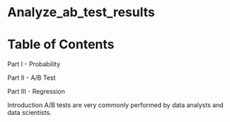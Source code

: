 # Analyze_ab_test_results

# Table of Contents

Part I - Probability

Part II - A/B Test

Part III - Regression

Introduction
A/B tests are very commonly performed by data analysts and data scientists.
